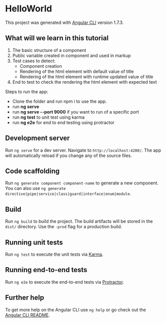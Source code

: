 # HelloWorld

This project was generated with [Angular CLI](https://github.com/angular/angular-cli) version 1.7.3.

## What will we learn in this tutorial
1) The basic structure of a component
2) Public variable created in component and used in markup
3) Test cases to detect:
    - Component creation 
    - Rendering of the html element with default value of title
    - Rendering of the html element with runtime updated value of title 
4) End to test to check the rendering the html element with expected text

Steps to run the app:
- Clone the folder and run npm i to use the app.
- run <b>ng serve</b>
- run <b>ng serve --port 9000</b> if you want to run of a specific port
- run <b>ng test</b> to unit test using karma
- run <b>ng e2e</b> for end to end testing using protractor

## Development server

Run `ng serve` for a dev server. Navigate to `http://localhost:4200/`. The app will automatically reload if you change any of the source files.

## Code scaffolding

Run `ng generate component component-name` to generate a new component. You can also use `ng generate directive|pipe|service|class|guard|interface|enum|module`.

## Build

Run `ng build` to build the project. The build artifacts will be stored in the `dist/` directory. Use the `-prod` flag for a production build.

## Running unit tests

Run `ng test` to execute the unit tests via [Karma](https://karma-runner.github.io).

## Running end-to-end tests

Run `ng e2e` to execute the end-to-end tests via [Protractor](http://www.protractortest.org/).

## Further help

To get more help on the Angular CLI use `ng help` or go check out the [Angular CLI README](https://github.com/angular/angular-cli/blob/master/README.md).
